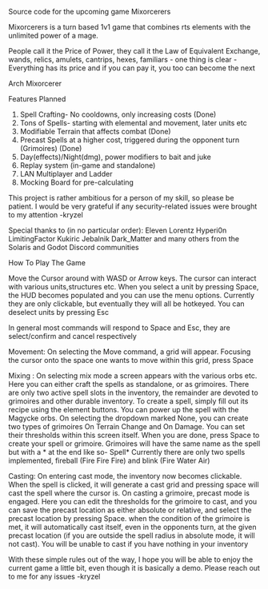 Source code for the upcoming game Mixorcerers

Mixorcerers is a turn based 1v1 game that combines rts elements with the unlimited power of a mage.

People call it the Price of Power, they call it the Law of Equivalent Exchange, wands, relics, amulets, cantrips, hexes, familiars - one thing is clear - Everything has its price and if you can pay it, you too can become the next 

Arch Mixorcerer

Features Planned

1. Spell Crafting- No cooldowns, only increasing costs (Done)
2. Tons of Spells- starting with elemental and movement, later units etc 
3. Modifiable Terrain that affects combat (Done)
4. Precast Spells at a higher cost, triggered during the opponent turn (Grimoires) (Done)
5. Day(effects)/Night(dmg), power modifiers to bait and juke
6. Replay system (in-game and standalone)
7. LAN Multiplayer and Ladder
8. Mocking Board for pre-calculating

This project is rather ambitious for a person of my skill, so please be patient.
I would be very grateful if any security-related issues were brought to my attention
-kryzel

Special thanks to (in no particular order):
Eleven
Lorentz
Hyperi0n
LimitingFactor
Kukiric
Jebalnik
Dark_Matter
and many others from the Solaris and Godot Discord communities

How To Play The Game

Move the Cursor around with WASD or Arrow keys. The cursor can interact with various units,structures etc. When you select a unit by pressing Space, the HUD becomes populated and you can use the menu options. Currently they are only clickable, but eventually they will all be hotkeyed. You can deselect units by pressing Esc

In general most commands will respond to Space and Esc, they are select/confirm and cancel respectively

Movement: On selecting the Move command, a grid will appear. Focusing the cursor onto the space one wants to move within this grid, press Space

Mixing : On selecting mix mode a screen appears with the various orbs etc. Here you can either craft the spells as standalone, or as grimoires. There are only 
two active spell slots in the inventory, the remainder are devoted to grimoires and other durable inventory. To create a spell, simply fill out its recipe using the
element buttons. You can power up the spell with the Magycke orbs. On selecting the dropdown marked None, you can create two types of grimoires On Terrain Change and On Damage. You can set their thresholds within this screen itself. When you are done, press Space to create your spell or grimoire. Grimoires will have the same name as the spell but with a * at the end like so- Spell*
Currently there are only two spells implemented, fireball (Fire Fire Fire) and blink (Fire Water Air)

Casting: On entering cast mode, the inventory now becomes clickable. When the spell is clicked, it will generate a cast grid and pressing space will cast the spell where the cursor is. On casting a grimoire, precast mode is engaged. Here you can edit the thresholds for the grimoire to cast, and you can save the precast location as either absolute or relative, and select the precast location by pressing Space. when the condition of the grimoire is met, it will automatically cast itself, even in the opponents turn, at the given precast location (if you are outside the spell radius in absolute mode, it will not cast). You will be unable to cast if you have nothing in your inventory

With these simple rules out of the way, I hope you will be able to enjoy the current game a little bit, even though it is basically a demo. Please reach out to me for any issues
-kryzel
